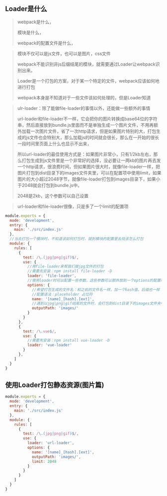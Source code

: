 ## Loader是什么

> webpack是什么，
>
> 模块是什么，
>
> webpack的配置文件是什么，

> 模块不仅可以是js文件，也可以是图片，css文件
>
> webpack不能识别非js后缀结尾的模块，就需要通过Loader让webpack识别出来。
>
> Loader是一个打包的方案，对于某一个特定的文件，webpack应该如何地进行打包
>
> webpack本身是不知道对于一些文件该如何处理的，但是Loader知道

> ulr-loader：除了能做file-loader的事情以外，还能做一些额外的事情
>
> url-loader和file-loader不一样，它会把你的图片转换成base64位的字符串，然后直接放到bundle.js里面而不是单独生成一个图片文件，不用再额外加载一次图片文件，省了一次http请求，但是如果图片特别的大，打包生成的js文件也会特别大，那么加载js的时间就会很长，那么在一开始的很长一段时间里页面上什么也显示不出来，
>
> 所以url-loader的最佳使用方式是：如果图片非常小，只有1/2kb左右，那么打包生成到js文件里是一个非常好的选择，没必要让一两kb的图片再去发一个http请求，很浪费时间，但如果图片很大时，就像file-loader一样，把图片打包到dist目录下的images文件夹里，可以在配置项中使用limit，如果图片的大小超过2048字节，就像file-loader打包到images目录下，如果小于2048就会打包到bundle.js中。
>
> 2048是2kb，这个参数可以自己设置

> url-loader和file-loader很像，只是多了一个limit的配置项

```js
module.exports = {
  mode: 'development',
  entry: {
    main: './src/index.js' 
  },
  //当去打包一个模块时，不知道该如何打包时，就到模块的配置里去找该怎么打包
  module: {
    rules: [
      {
        test: /\.(jpg|png|gif)$/,
        use: {
          //用file-loader来帮我们做jpg文件的打包
          //需要先安装：npm install file-loader -D
          loader: 'file-loader',
          //使用loader时可以配置一些参数，这些参数可以额外放到一个options的配置项里
          options: {
            //希望打包生成的文件名：和之前的文件名一样，加一个hash值，后缀也一样
            //配置语法：placeholder 占位符
            name: '[name]_[hash].[ext]',
            //遇到以jpg|png|gif结尾的文件时，会打包到dist目录下的images文件夹中
            outputPath: 'images/'
          }
        }
      },
      {
        test: /\.vue$/,
        use: {
          //需要先安装：npm install vue-loader -D
          loader: 'vue-loader'
        }
      },
    ]
  }
}
```

## 使用Loader打包静态资源(图片篇)

```js
module.exports = {
  mode: 'development',
  entry: {
    main: './src/index.js' 
  },
  module: {
    rules: [
      {
        test: /\.(jpg|png|gif)$/,
        use: {
          loader: 'url-loader',
          options: {
            name: '[name]_[hash].[ext]',
            outputPath: 'images/',
            limit: 2048
          }
        }
      }
    ]
  }
}
```

